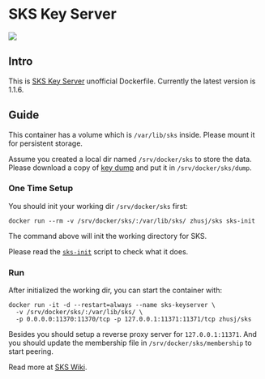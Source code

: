 # SKS Key Server

![](https://images.microbadger.com/badges/image/zhusj/sks.svg)

## Intro

This is [SKS Key Server](https://bitbucket.org/skskeyserver/sks-keyserver) unofficial Dockerfile.
Currently the latest version is 1.1.6.

## Guide

This container has a volume which is `/var/lib/sks` inside. Please mount it for persistent storage.

Assume you created a local dir named `/srv/docker/sks` to store the data. Please download a copy of
[key dump](https://bitbucket.org/skskeyserver/sks-keyserver/wiki/KeydumpSources) and put it in
`/srv/docker/sks/dump`.

### One Time Setup

You should init your working dir `/srv/docker/sks` first:

```
docker run --rm -v /srv/docker/sks/:/var/lib/sks/ zhusj/sks sks-init
```

The command above will init the working directory for SKS.

Please read the [`sks-init`](https://github.com/zhsj/dockerfile/blob/master/sks/files/bin/sks-init)
script to check what it does.

### Run

After initialized the working dir, you can start the container with:

```
docker run -it -d --restart=always --name sks-keyserver \
  -v /srv/docker/sks/:/var/lib/sks/ \
  -p 0.0.0.0:11370:11370/tcp -p 127.0.0.1:11371:11371/tcp zhusj/sks
```

Besides you should setup a reverse proxy server for `127.0.0.1:11371`. And you should update
the membership file in `/srv/docker/sks/membership` to start peering.

Read more at [SKS Wiki](https://bitbucket.org/skskeyserver/sks-keyserver/wiki/Peering).
